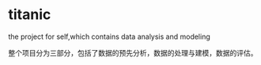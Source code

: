 # titanic
the project for self,which contains data analysis and modeling


整个项目分为三部分，包括了数据的预先分析，数据的处理与建模，数据的评估。
